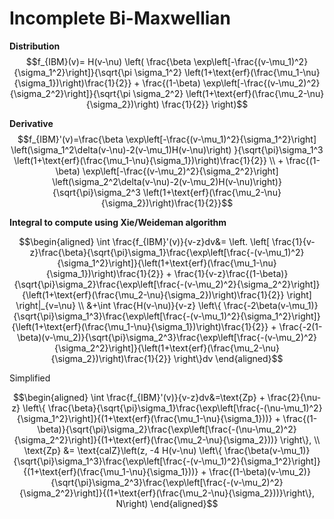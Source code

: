 # Incomplete Bi-Maxwellian
**Distribution**
$$f_{IBM}(v)= H(v-\nu) \left( \frac{\beta \exp\left[-\frac{(v-\mu_1)^2}{\sigma_1^2}\right]}{\sqrt{\pi \sigma_1^2} \left(1+\text{erf}(\frac{\mu_1-\nu}{\sigma_1})\right)\frac{1}{2}} + \frac{(1-\beta) \exp\left[-\frac{(v-\mu_2)^2}{\sigma_2^2}\right]}{\sqrt{\pi \sigma_2^2} \left(1+\text{erf}(\frac{\mu_2-\nu}{\sigma_2})\right) \frac{1}{2}} \right)$$

**Derivative**
$$f_{IBM}'(v)=\frac{\beta \exp\left[-\frac{(v-\mu_1)^2}{\sigma_1^2}\right] \left(\sigma_1^2\delta(v-\nu)-2(v-\mu_1)H(v-\nu)\right) }{\sqrt{\pi}\sigma_1^3 \left(1+\text{erf}(\frac{\mu_1-\nu}{\sigma_1})\right)\frac{1}{2}} \\ + \frac{(1-\beta) \exp\left[-\frac{(v-\mu_2)^2}{\sigma_2^2}\right] \left(\sigma_2^2\delta(v-\nu)-2(v-\mu_2)H(v-\nu)\right)}{\sqrt{\pi}\sigma_2^3 \left(1+\text{erf}(\frac{\mu_2-\nu}{\sigma_2})\right)\frac{1}{2}}$$

**Integral to compute using Xie/Weideman algorithm**
```math
\begin{aligned}
\int \frac{f_{IBM}'(v)}{v-z}dv&= \left. \left[ \frac{1}{v-z}\frac{\beta}{\sqrt{\pi}\sigma_1}\frac{\exp\left[\frac{-(v-\mu_1)^2}{\sigma_1^2}\right]}{\left(1+\text{erf}(\frac{\mu_1-\nu}{\sigma_1})\right)\frac{1}{2}} +  \frac{1}{v-z}\frac{(1-\beta)}{\sqrt{\pi}\sigma_2}\frac{\exp\left[\frac{-(v-\mu_2)^2}{\sigma_2^2}\right]}{\left(1+\text{erf}(\frac{\mu_2-\nu}{\sigma_2})\right)\frac{1}{2}} \right]  \right|_{v=\nu} \\ 
&+\int \frac{H(v-\nu)}{v-z} \left\{ \frac{-2\beta(v-\mu_1)}{\sqrt{\pi}\sigma_1^3}\frac{\exp\left[\frac{-(v-\mu_1)^2}{\sigma_1^2}\right]}{\left(1+\text{erf}(\frac{\mu_1-\nu}{\sigma_1})\right)\frac{1}{2}} + \frac{-2(1-\beta)(v-\mu_2)}{\sqrt{\pi}\sigma_2^3}\frac{\exp\left[\frac{-(v-\mu_2)^2}{\sigma_2^2}\right]}{\left(1+\text{erf}(\frac{\mu_2-\nu}{\sigma_2})\right)\frac{1}{2}} \right\}dv
\end{aligned}
```
Simplified
```math
\begin{aligned}
\int \frac{f_{IBM}'(v)}{v-z}dv&=\text{Zp} + \frac{2}{\nu-z} \left\{ \frac{\beta}{\sqrt{\pi}\sigma_1}\frac{\exp\left[\frac{-(\nu-\mu_1)^2}{\sigma_1^2}\right]}{(1+\text{erf}(\frac{\mu_1-\nu}{\sigma_1}))} +  \frac{(1-\beta)}{\sqrt{\pi}\sigma_2}\frac{\exp\left[\frac{-(\nu-\mu_2)^2}{\sigma_2^2}\right]}{(1+\text{erf}(\frac{\mu_2-\nu}{\sigma_2}))} \right\}, \\ 
\text{Zp} &= \text{calZ}\left(z, 
-4 H(v-\nu) \left\{ \frac{\beta(v-\mu_1)}{\sqrt{\pi}\sigma_1^3}\frac{\exp\left[\frac{-(v-\mu_1)^2}{\sigma_1^2}\right]}{(1+\text{erf}(\frac{\mu_1-\nu}{\sigma_1}))} + \frac{(1-\beta)(v-\mu_2)}{\sqrt{\pi}\sigma_2^3}\frac{\exp\left[\frac{-(v-\mu_2)^2}{\sigma_2^2}\right]}{(1+\text{erf}(\frac{\mu_2-\nu}{\sigma_2}))}\right\}, N\right)
\end{aligned}
```
